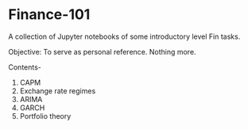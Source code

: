 # Finance-101
A collection of Jupyter notebooks of some introductory level Fin tasks.

Objective: To serve as personal reference. Nothing more.

Contents-
1. CAPM
2. Exchange rate regimes
3. ARIMA
4. GARCH 
5. Portfolio theory


